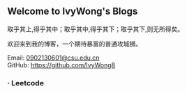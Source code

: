 ## Welcome to IvyWong's Blogs
  取乎其上,得乎其中；取乎其中,得乎其下；取乎其下,则无所得矣。
  
  欢迎来到我的博客，一个期待暴富的普通攻城狮。
  
  Email:  0902130601@csu.edu.cn  
  GitHub: https://github.com/IvyWong8
  
### · Leetcode

